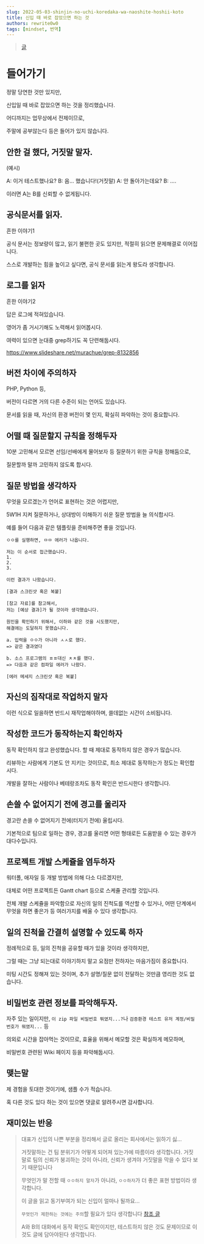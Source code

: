 ```yaml
---
slug: 2022-05-03-shinjin-no-uchi-koredaka-wa-naoshite-hoshii-koto
title: 신입 때 바로 잡았으면 하는 것
authors: rewrite0w0
tags: [mindset, 번역]
---
```


> [글](https://qiita.com/shimajiri/items/20b4679148e5e383c9d6)

# 들어가기

정말 당연한 것만 있지만,

신입일 때 바로 잡았으면 하는 것을 정리했습니다.

어디까지는 업무상에서 전제이므로,

주말에 공부않는다 등은 들어가 있지 않습니다.

## 안한 걸 했다, 거짓말 말자.

(예시)

A: 이거 테스트했나요?
B: 음... 했습니다!(거짓말)
A: 안 돌아가는데요?
B: ....

이러면 A는 B를 신뢰할 수 없게됩니다.

## 공식문서를 읽자.

흔한 이야기1

공식 문서는 정보량이 많고, 읽기 불편한 곳도 있지만, 적절히 읽으면 문제해결로 이어집니다.

스스로 개발하는 힘을 높이고 싶다면, 공식 문서를 읽는게 왕도라 생각합니다.

## 로그를 읽자

흔한 이야기2

답은 로그에 적혀있습니다.

영어가 좀 거시기해도 노력해서 읽어봅시다.

여력이 있으면 눈대중 grep하기도 꼭 단련해둡시다.

https://www.slideshare.net/murachue/grep-8132856

## 버전 차이에 주의하자

PHP, Python 등,

버전이 다르면 거의 다른 수준이 되는 언어도 있습니다.

문서를 읽을 때, 자신의 환경 버전이 몇 인지, 확실히 파악하는 것이 중요합니다.

## 어떨 때 질문할지 규칙을 정해두자

10분 고민해서 모르면 선임/선배에게 물어보자 등 질문하기 위한 규칙을 정해둠으로,

질문할까 말까 고민하지 않도록 합시다.

## 질문 방법을 생각하자

무엇을 모르겠는가 언어로 표현하는 것은 어렵지만,

5W1H 지켜 질문하거나, 상대방이 이해하기 쉬운 질문 방법을 늘 의식합시다.

예를 들어 다음과 같은 템플릿을 준비해주면 좋을 것입니다.

```
ㅇㅇ를 실행하면, ㅁㅁ 에러가 나옵니다.

저는 이 순서로 접근했습니다.
1.
2.
3.

이런 결과가 나왔습니다.

[결과 스크린샷 혹은 복붙]

[참고 자료]를 참고해서,
저는 [예상 결과]가 될 것이라 생각했습니다.

원인을 확인하기 위해서, 이하와 같은 것을 시도했지만,
해결에는 도달하지 못했습니다.

a. 입력을 ㅇㅇ가 아니라 ㅅㅅ로 했다.
=> 같은 결과였다

b. 소스 프로그램의 ㅍㅍ대신 ㅊㅊ를 했다.
=> 다음과 같은 컴파일 에러가 나왔다.

[에러 메세지 스크린샷 혹은 복붙]
```

## 자신의 짐작대로 작업하지 말자

이런 식으로 일을하면 반드시 재작업해야하며, 쓸데없는 시간이 소비됩니다.

## 작성한 코드가 동작하는지 확인하자

동작 확인하지 않고 완성했습니다. 할 때 제대로 동작하지 않은 경우가 많습니다.

리뷰하는 사람에게 기본도 안 지키는 것이므로,
최소 제대로 동작하는가 정도는 확인합시다.

개발을 잘하는 사람이나 베테랑조차도 동작 확인은 반드시한다 생각합니다.

## 손쓸 수 없어지기 전에 경고를 울리자

경고란 손쓸 수 없어지기 전에(터지기 전에) 울립시다.

기본적으로 팀으로 일하는 경우, 경고를 울리면 어떤 형태로든 도움받을 수 있는 경우가 대다수입니다.

## 프로젝트 개발 스케쥴을 염두하자

워터폴, 애자일 등 개발 방법에 의해 다소 다르겠지만,

대체로 어떤 프로젝트든 Gantt chart 등으로 스케쥴 관리할 것입니다.

전체 개발 스케쥴을 파악함으로 자신의 일의 진척도를 역산할 수 있거나, 어떤 단계에서 무엇을 하면 좋은가 등 여러가지를 배울 수 있다 생각합니다.

## 일의 진척을 간결히 설명할 수 있도록 하자

정례적으로 등, 일의 진척을 공유할 때가 있을 것이라 생각하지만,

그럴 때는 그냥 되는대로 이야기하지 말고 요점만 전하자는 마음가짐이 중요합니다.

미팅 시간도 정해져 있는 것이며, 추가 설명/질문 없이 전달하는 것만큼 영리한 것도 없습니다.

## 비밀번호 관련 정보를 파악해두자.

자주 있는 일이지만, `이 zip 파일 비밀번호 뭐였지...?`나 `검증환경 테스트 유저 계정/비밀번호가 뭐였지...` 등

의외로 시간을 잡아먹는 것이므로, 효율을 위해서 메모할 것은 확실하게 메모하며,

비밀번호 관련된 Wiki 페이지 등을 파악해둡시다.

## 맺는말

제 경험을 토대한 것이기에, 샘플 수가 적습니다.

혹 다른 것도 있다 하는 것이 있으면 댓글로 알려주시면 감사합니다.

## 재미있는 반응

> 대표가 신입의 나쁜 부분을 정리해서 글로 올리는 회사에서는 읽하기 싫...
>
> 거짓말하는 건 팀 분위기가 어떻게 되어져 있는가에 따름이라 생각합니다. 거짓말로 팀의 신뢰가 붕괴하는 것이 아니라, 신뢰가 생겨야 거짓말을 막을 수 있다 보기 때문입니다
>
> 무엇인가 말 전할 때 `ㅇㅇ하지 말자`가 아니라, `ㅇㅇ하자`가 더 좋은 표현 방법이라 생각합니다.
>
> 이 글을 읽고 동기부여가 되는 신입이 얼마나 될까요...
>
> `무엇인가 제한하는 것에는 주의`할 필요가 있다 생각합니다 [참조 글](https://note.com/kanam/n/na4d773932114)
>
> A와 B의 대화에서 동작 확인도 확인이지만, 테스트하지 않은 것도 문제이므로 이것도 글에 담아야된다 생각합니다.
